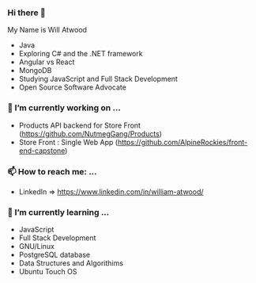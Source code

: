 ### Hi there 👋
My Name is Will Atwood 
- Java 
- Exploring C# and the .NET framework
- Angular vs React
- MongoDB
- Studying JavaScript and Full Stack Development
- Open Source Software Advocate

### 🔭 I’m currently working on ...
- Products API backend for Store Front (https://github.com/NutmegGang/Products)
- Store Front : Single Web App (https://github.com/AlpineRockies/front-end-capstone)

### 📫 How to reach me: ...
* LinkedIn => https://www.linkedin.com/in/william-atwood/


### 🌱 I’m currently learning ...
- JavaScript
- Full Stack Development
- GNU/Linux
- PostgreSQL database
- Data Structures and Algorithims
- Ubuntu Touch OS





<!--
**Acid-Override/Acid-Override** is a ✨ _special_ ✨ repository because its `README.md` (this file) appears on your GitHub profile.

Here are some ideas to get you started:

- 🔭 I’m currently working on ...
- 🌱 I’m currently learning ...
- 👯 I’m looking to collaborate on ...
- 🤔 I’m looking for help with ...
- 💬 Ask me about ...
- 📫 How to reach me: ...
- 😄 Pronouns: ...
- ⚡ Fun fact: ...
-->
